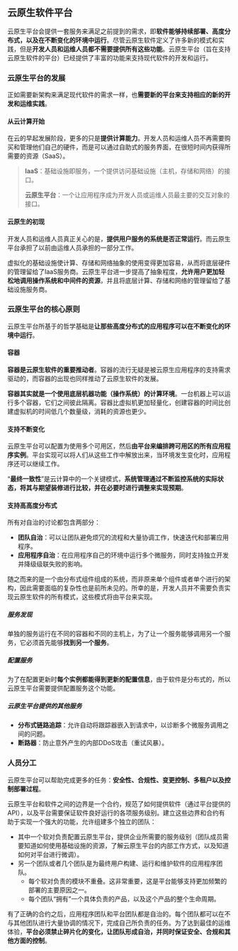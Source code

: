 云原生软件平台
----------------------

云原生平台会提供一套服务来满足之前提到的需求，即**软件能够持续部署、高度分布式，以及在不断变化的环境中运行**。尽管云原生软件定义了许多新的模式和实践，但是**开发人员和运维人员都不需要提供所有这些功能**。云原生平台（旨在支持云原生软件的平台）已经提供了丰富的功能来支持现代软件的开发和运行。

### 云原生平台的发展

正如需要新架构来满足现代软件的需求一样，也**需要新的平台来支持相应的新的开发和运维实践**。

#### 从云计算开始

在云的早起发展阶段，更多的只是**提供计算能力**。开发人员和运维人员不再需要购买和管理他们自己的硬件，而是可以通过自助式的服务界面，在很短时间内获得所需要的资源（SaaS）。

>**IaaS**：基础设施即服务，一个提供访问基础设施（主机，存储和网络）的接口。
>
>**云原生平台**：一个让应用程序成为开发人员或运维人员最主要的交互对象的接口。

#### 云原生的初现

开发人员和运维人员真正关心的是，**提供用户服务的系统是否正常运行**。而云原生平台承担了以前由运维人员承担的一部分工作。

虚拟化的基础设施使计算、存储和网络抽象的使用变得更加容易，从而将底层硬件的管理留给了IaaS服务商。云原生平台进一步提高了抽象程度，**允许用户更加轻松地调用操作系统和中间件的资源**，并且将底层计算、存储和网络的管理留给了基础设施服务商。

### 云原生平台的核心原则

云原生平台所基于的哲学基础是**让那些高度分布式的应用程序可以在不断变化的环境中运行**。

#### 容器

**容器是云原生软件的重要推动者**。容器的流行无疑是被云原生应用程序的支持需求驱动的，而容器的出现也同样推动了云原生软件的发展。

**容器其实就是一个使用底层机器功能（操作系统）的计算环境**。一台机器上可以运行多个容器，它们之间彼此隔离。容器比虚拟机更加轻量化，创建容器的时间比创建虚拟机的时间低几个数量级，消耗的资源也更少。

#### 支持不断变化

云原生平台可以配置为使用多个可用区，然后**由平台来编排跨可用区的所有应用程序实例**。平台实现可以将人们从这些工作中解放出来，当环境发生变化时，应用程序还可以继续工作。

“**最终一致性**”是云计算中的一个关键模式，**系统管理通过不断监控系统的实际状态，将其与期望装修进行比较，并在必要时进行调整来实现预期**。

#### 支持高高度分布式

所有对自治的讨论都包含两部分：

* **团队自治**：可以让团队避免烦冗的流程和大量协调工作，快速迭代和部署应用程序。
* **应用程序自治**：在应用程序自己的环境中运行多个微服务，同时支持独立开发并降级级联失败的影响。

随之而来的是一个由分布式组件组成的系统，而非原来单个组件或者单个进行的架构，因此需要面临的复杂性也是前所未见的。所幸的是，开发人员并不需要负责实现云原生软件的所有模式，这些模式将由平台来实现。

##### 服务发现

单独的服务运行在不同的容器和不同的主机上，为了让一个服务能够调用另一个服务，它必须首先能够**找到另一个服务**。

##### 配置服务

为了在配置更新时**每个实例都能得到更新的配置信息**，由于软件是分布式的，所以云原生平台需要提供配置服务这个功能。

##### 云原生平台提供的其他服务

* **分布式链路追踪**：允许自动将跟踪器嵌入到请求中，以诊断多个微服务调用之间的问题。
* **断路器**：防止意外产生的内部DDoS攻击（重试风暴）。

### 人员分工

云原生平台可以帮助完成更多的任务：**安全性、合规性、变更控制、多租户以及控制部署过程**。

云原生平台和软件之间的边界是一个合约，规范了如何提供软件（通过平台提供的API），以及平台需要保证软件良好运行的各项服务级别。建立这些边界和合约有助于实现一个强大的功能，允许组建多个独立的团队：

* 其中一个软对负责配置云原生平台，提供企业所需要的服务级别（团队成员需要知道如何使用基础设施的资源，了解云原生平台的内部工作方式，以及知道如何对平台进行微调）。
* 另一个团队或者几个团队是为最终用户构建、运行和维护软件的应用程序团队。
  * 每个软对负责的模块不重叠。这非常重要，这是平台能够支持更加频繁的部署的主要原因之一。
  * 每个团队“拥有”一个具体负责的产品，以及这个产品的整个生命周期。

有了正确的合约之后，应用程序团队和平台团队都是自治的。每个团队都可以在不与其他团队进行大量协调的情况下，完成自己所负责的任务。为了达到最佳的运维体验，**平台必须禁止碎片化的变化，让团队形成自治，并同时保证安全、合规和其他方面的控制**。

